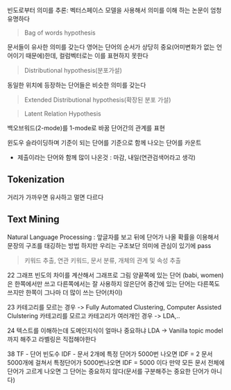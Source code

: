 


빈도로부터 의미를 추론: 벡터스페이스 모델을 사용해서 의미를 이해 하는 논문이 엄청 유명하다
> Bag of words hypothesis
> 
문서들이 유사한 의미를 갖는다
영어는 단어의 순서가 상당히 중요(어미변화가 없는 언어이기 때문에)한데, 컬럼벡터로는 이를 표현하지 못한다
> Distributional hypothesis(분포가설)

동일한 위치에 등장하는 단어들은 비슷한 의미를 갖는다
> Extended Distributional hypothesis(확장된 분포 가설)

> Latent Relation Hypothesis

백오브워드(2-mode)를 1-mode로 바꿈 
단어간의 관계를 표현

윈도우 슬라이딩하며 기준이 되는 단어를 기준으로 함께 나오는 단어를 카운트
* 제출이라는 단어와 함께 많이 나온것 : 마감, 내일(연관검색어라고 생각)

## Tokenization

거리가 가까우면 유사하고 멀면 다르다

## Text  Mining

Natural Language Processing : 앞글자를 보고 뒤에 단어가 나올 확률을 이용해서 문장의 구조를 태깅하는 방법
하지만 우리는 구조보단 의미에 관심이 있기에 pass

> 키워드 추출, 연관 키워드, 문서 분류, 개체의 관계 및 속성 추출

22
그래프
빈도의 차이를 계산해서 그래프로 그림
양끝쪽에 있는 단어 (babi, women)은 한쪽에서만 쓰고 다른쪽에서는 잘 사용하지 않은단어
중간에 있는 단어는 다른쪽도 쓰지만 한쪽이 그나마 더 많이 쓰는 단어(차이)

23
카테고리를 모르는 경우 -> Fully Automated Clustering, Computer Assisted Clulstering
카테고리를 모르고 카테고리가 여러개인 경우 -> LDA,..

24
텍스트를 이해하는데 도메인지식이 얼마나 중요하냐
LDA -> Vanilla topic model 까지 해주고 라벨링은 직접해야한다

38
TF - 단어 빈도수
IDF - 문서 2개에 특정 단어가 5000번 나오면 IDF = 2
문서 5000개에 걸쳐서 특정단어가 5000번나오면 IDF = 5000 이다
만약 모든 문서 전체에 단어가 고르게 나오면 그 단어는 중요하지 않다(문서를 구분해주는 중요한 단어가 아니다)

<!--stackedit_data:
eyJoaXN0b3J5IjpbLTE3ODc3MTkyMDAsLTY0ODA2NTk0MiwtMT
A3MjM3MDMwLDE1ODIxMTUwOTcsLTE3NTA4OTM3NDcsMTQzMjk0
MjgyNiwtMTQwMjc5NTU3MCwtMTY3MzM4NjE0OSwtMTY3NjU1Mz
I5M119
-->